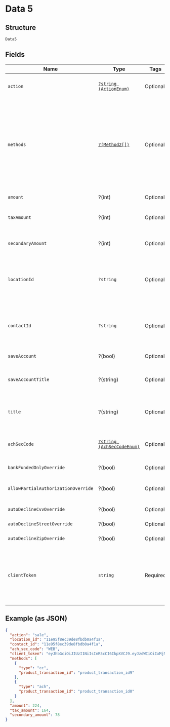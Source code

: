 
# Data 5

## Structure

`Data5`

## Fields

| Name | Type | Tags | Description | Getter | Setter |
|  --- | --- | --- | --- | --- | --- |
| `action` | [`?string (ActionEnum)`](../../doc/models/action-enum.md) | Optional | The action to be performed<br>**Default**: `ActionEnum::SALE` | getAction(): ?string | setAction(?string action): void |
| `methods` | [`?(Method2[])`](../../doc/models/method-2.md) | Optional | By default the system will try to offer all the availables payment methods from your account. But if you like, you can specify exactly what services you want to use.<br>**Constraints**: *Minimum Items*: `1`, *Unique Items Required* | getMethods(): ?array | setMethods(?array methods): void |
| `amount` | ?(int) | Optional | This is a nested AnyOf case. | getAmount(): ?int | setAmount(?int amount): void |
| `taxAmount` | ?(int) | Optional | This is a nested AnyOf case.<br>**Constraints**: `>= 1`, `<= 999999999` | getTaxAmount(): ?int | setTaxAmount(?int taxAmount): void |
| `secondaryAmount` | ?(int) | Optional | This is a nested AnyOf case.<br>**Constraints**: `>= 0`, `<= 999999999` | getSecondaryAmount(): ?int | setSecondaryAmount(?int secondaryAmount): void |
| `locationId` | `?string` | Optional | Location ID<br>**Constraints**: *Pattern*: `^(([0-9a-fA-F\-]{24,36})\|(([0-9a-fA-F]{8})-(([0-9a-fA-F]{4}\-){3})([0-9a-fA-F]{12})))$` | getLocationId(): ?string | setLocationId(?string locationId): void |
| `contactId` | `?string` | Optional | Contact ID<br>**Constraints**: *Pattern*: `^(([0-9a-fA-F\-]{24,36})\|(([0-9a-fA-F]{8})-(([0-9a-fA-F]{4}\-){3})([0-9a-fA-F]{12})))$` | getContactId(): ?string | setContactId(?string contactId): void |
| `saveAccount` | ?(bool) | Optional | This is a nested AnyOf case. | getSaveAccount(): ?bool | setSaveAccount(?bool saveAccount): void |
| `saveAccountTitle` | ?(string) | Optional | This is a nested AnyOf case.<br>**Constraints**: *Maximum Length*: `16` | getSaveAccountTitle(): ?string | setSaveAccountTitle(?string saveAccountTitle): void |
| `title` | ?(string) | Optional | This is a nested AnyOf case.<br>**Constraints**: *Maximum Length*: `16` | getTitle(): ?string | setTitle(?string title): void |
| `achSecCode` | [`?string (AchSecCodeEnum)`](../../doc/models/ach-sec-code-enum.md) | Optional | SEC code for the transaction if it's an ACH transaction<br>**Default**: `AchSecCodeEnum::WEB` | getAchSecCode(): ?string | setAchSecCode(?string achSecCode): void |
| `bankFundedOnlyOverride` | ?(bool) | Optional | This is a nested AnyOf case. | getBankFundedOnlyOverride(): ?bool | setBankFundedOnlyOverride(?bool bankFundedOnlyOverride): void |
| `allowPartialAuthorizationOverride` | ?(bool) | Optional | This is a nested AnyOf case. | getAllowPartialAuthorizationOverride(): ?bool | setAllowPartialAuthorizationOverride(?bool allowPartialAuthorizationOverride): void |
| `autoDeclineCvvOverride` | ?(bool) | Optional | This is a nested AnyOf case. | getAutoDeclineCvvOverride(): ?bool | setAutoDeclineCvvOverride(?bool autoDeclineCvvOverride): void |
| `autoDeclineStreetOverride` | ?(bool) | Optional | This is a nested AnyOf case. | getAutoDeclineStreetOverride(): ?bool | setAutoDeclineStreetOverride(?bool autoDeclineStreetOverride): void |
| `autoDeclineZipOverride` | ?(bool) | Optional | This is a nested AnyOf case. | getAutoDeclineZipOverride(): ?bool | setAutoDeclineZipOverride(?bool autoDeclineZipOverride): void |
| `clientToken` | `string` | Required | A JWT to be used to create the elements.<br><br>> This is a one-time only use token.<br>> Do not store for long term use, it expires after 48 hours. | getClientToken(): string | setClientToken(string clientToken): void |

## Example (as JSON)

```json
{
  "action": "sale",
  "location_id": "11e95f8ec39de8fbdb0a4f1a",
  "contact_id": "11e95f8ec39de8fbdb0a4f1a",
  "ach_sec_code": "WEB",
  "client_token": "eyJhbGciOiJIUzI1NiIsInR5cCI6IkpXVCJ9.eyJzdWIiOiIxMjM0NTY3ODkwIiwibmFtZSI6IkpvaG4gRG9lIiwiaWF0IjoxNTE2MjM5MDIyfQ.SflKxwRJSMeKKF2QT4fwpMeJf36POk6yJV_adQssw5c",
  "methods": [
    {
      "type": "cc",
      "product_transaction_id": "product_transaction_id9"
    },
    {
      "type": "ach",
      "product_transaction_id": "product_transaction_id0"
    }
  ],
  "amount": 224,
  "tax_amount": 164,
  "secondary_amount": 78
}
```

